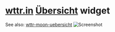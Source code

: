 # [wttr.in](//wttr.in) [Übersicht](//tracesof.net/uebersicht/) widget
See also: [wttr-moon-uebersicht](https://github.com/matthias-vogt/wttr-moon-uebersicht)
![Screenshot](https://raw.githubusercontent.com/matthias-vogt/wttr-uebersicht/master/screenshot.png)
